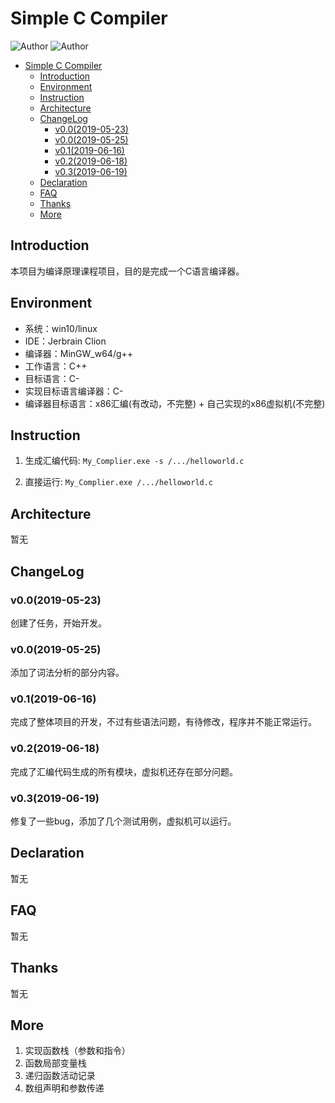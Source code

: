 # Simple C Compiler

![Author](https://img.shields.io/badge/Author-zxhcho-blue.svg?style=flat)
![Author](https://img.shields.io/badge/Author-Zzzcode-blue.svg?style=flat)

<!-- TOC -->
- [Simple C Compiler](#Simple-C-Compiler)
  - [Introduction](#Introduction)
  - [Environment](#Environment)
  - [Instruction](#Instruction)
  - [Architecture](#Architecture)
  - [ChangeLog](#ChangeLog)
    - [v0.0(2019-05-23)](#v002019-05-23)
    - [v0.0(2019-05-25)](#v002019-05-25)
    - [v0.1(2019-06-16)](#v012019-06-16)
    - [v0.2(2019-06-18)](#v022019-06-18)
    - [v0.3(2019-06-19)](#v032019-06-19)
  - [Declaration](#Declaration)
  - [FAQ](#FAQ)
  - [Thanks](#Thanks)
  - [More](#More)

## Introduction

本项目为编译原理课程项目，目的是完成一个C语言编译器。

## Environment

- 系统：win10/linux
- IDE：Jerbrain Clion
- 编译器：MinGW_w64/g++
- 工作语言：C++
- 目标语言：C-
- 实现目标语言编译器：C-
- 编译器目标语言：x86汇编(有改动，不完整) + 自己实现的x86虚拟机(不完整)

## Instruction

1. 生成汇编代码:
`My_Complier.exe -s /.../helloworld.c`

2. 直接运行:
`My_Complier.exe /.../helloworld.c`

## Architecture

暂无

## ChangeLog

### v0.0(2019-05-23)

创建了任务，开始开发。

### v0.0(2019-05-25)

添加了词法分析的部分内容。

### v0.1(2019-06-16)

完成了整体项目的开发，不过有些语法问题，有待修改，程序并不能正常运行。

### v0.2(2019-06-18)

完成了汇编代码生成的所有模块，虚拟机还存在部分问题。

### v0.3(2019-06-19)

修复了一些bug，添加了几个测试用例，虚拟机可以运行。

## Declaration

暂无

## FAQ

暂无

## Thanks

暂无

## More

1. 实现函数栈（参数和指令）
2. 函数局部变量栈
3. 递归函数活动记录
4. 数组声明和参数传递
